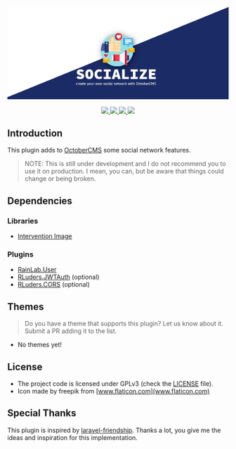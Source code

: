 ![Socialize Plugin](./assets/images/socialize-cover.png)

<p align="center">
  <a href="https://travis-ci.org/rluders/oc-socialize-plugin">
    <img src="https://travis-ci.org/rluders/oc-socialize-plugin.svg?branch=main">
  </a>
  <a href="https://octobercms.com/plugin/rluders-socialize">
    <img src="https://img.shields.io/badge/OctoberCMS-Plugin-%23EE7203.svg">
  </a>
  <a href="https://www.patreon.com/rluders">
    <img src="https://img.shields.io/badge/Support_on-Patreon-green.svg">
  </a>
  <a href="https://www.gnu.org/licenses/gpl-3.0.en.html">
    <img src="https://img.shields.io/github/license/rluders/oc-socialize-plugin.svg">
  </a>
</p>

## Introduction

This plugin adds to [OctoberCMS](https://octobercms.com) some social network features.

> NOTE: This is still under development and I do not recommend you to use it on production. I mean, you can, but be aware that things could change or being broken.

## Dependencies

### Libraries

- [Intervention Image](http://image.intervention.io)

### Plugins

- [RainLab.User](https://github.com/rainlab/user-plugin)
- [RLuders.JWTAuth](https://github.com/rluders/oc-jwtauth-plugin) (optional)
- [RLuders.CORS](https://github.com/rluders/oc-cors-plugin) (optional)

## Themes

> Do you have a theme that supports this plugin? Let us know about it. Submit a PR adding it to the list.

- No themes yet!

## License

- The project code is licensed under GPLv3 (check the [LICENSE](./LICENSE) file).
- Icon made by freepik from [www.flaticon.com](www.flaticon.com)

## Special Thanks

This plugin is inspired by [laravel-friendship](https://github.com/hootlex/laravel-friendships).
Thanks a lot, you give me the ideas and inspiration for this implementation.
